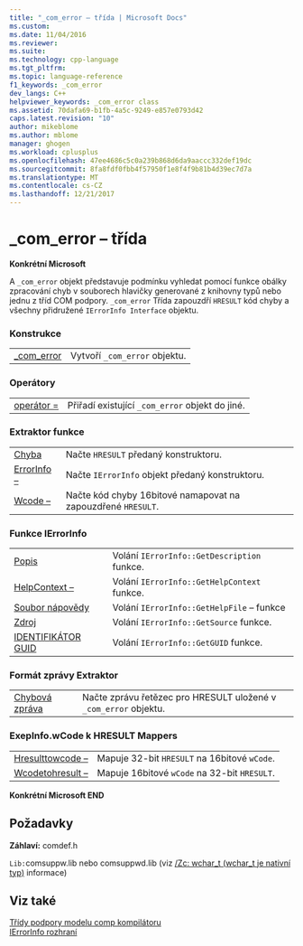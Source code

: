 ```yaml
---
title: "_com_error – třída | Microsoft Docs"
ms.custom: 
ms.date: 11/04/2016
ms.reviewer: 
ms.suite: 
ms.technology: cpp-language
ms.tgt_pltfrm: 
ms.topic: language-reference
f1_keywords: _com_error
dev_langs: C++
helpviewer_keywords: _com_error class
ms.assetid: 70dafa69-b1fb-4a5c-9249-e857e0793d42
caps.latest.revision: "10"
author: mikeblome
ms.author: mblome
manager: ghogen
ms.workload: cplusplus
ms.openlocfilehash: 47ee4686c5c0a239b868d6da9aaccc332def19dc
ms.sourcegitcommit: 8fa8fdf0fbb4f57950f1e8f4f9b81b4d39ec7d7a
ms.translationtype: MT
ms.contentlocale: cs-CZ
ms.lasthandoff: 12/21/2017
---
```

# <a name="comerror-class"></a>_com_error – třída
**Konkrétní Microsoft**  
  
 A `_com_error` objekt představuje podmínku vyhledat pomocí funkce obálky zpracování chyb v souborech hlavičky generované z knihovny typů nebo jednu z tříd COM podpory. `_com_error` Třída zapouzdří `HRESULT` kód chyby a všechny přidružené `IErrorInfo Interface` objektu.  
  
### <a name="construction"></a>Konstrukce  
  
|||  
|-|-|  
|[_com_error](../cpp/com-error-com-error.md)|Vytvoří `_com_error` objektu.|  
  
### <a name="operators"></a>Operátory  
  
|||  
|-|-|  
|[operátor =](../cpp/com-error-operator-equal.md)|Přiřadí existující `_com_error` objekt do jiné.|  
  
### <a name="extractor-functions"></a>Extraktor funkce  
  
|||  
|-|-|  
|[Chyba](../cpp/com-error-error.md)|Načte `HRESULT` předaný konstruktoru.|  
|[ErrorInfo –](../cpp/com-error-errorinfo.md)|Načte `IErrorInfo` objekt předaný konstruktoru.|  
|[Wcode –](../cpp/com-error-wcode.md)|Načte kód chyby 16bitové namapovat na zapouzdřené `HRESULT`.|  
  
### <a name="ierrorinfo-functions"></a>Funkce IErrorInfo  
  
|||  
|-|-|  
|[Popis](../cpp/com-error-description.md)|Volání `IErrorInfo::GetDescription` funkce.|  
|[HelpContext –](../cpp/com-error-helpcontext.md)|Volání `IErrorInfo::GetHelpContext` funkce.|  
|[Soubor nápovědy](../cpp/com-error-helpfile.md)|Volání `IErrorInfo::GetHelpFile` – funkce|  
|[Zdroj](../cpp/com-error-source.md)|Volání `IErrorInfo::GetSource` funkce.|  
|[IDENTIFIKÁTOR GUID](../cpp/com-error-guid.md)|Volání `IErrorInfo::GetGUID` funkce.|  
  
### <a name="format-message-extractor"></a>Formát zprávy Extraktor  
  
|||  
|-|-|  
|[Chybová zpráva](../cpp/com-error-errormessage.md)|Načte zprávu řetězec pro HRESULT uložené v `_com_error` objektu.|  
  
### <a name="exepinfowcode-to-hresult-mappers"></a>ExepInfo.wCode k HRESULT Mappers  
  
|||  
|-|-|  
|[Hresulttowcode –](../cpp/com-error-hresulttowcode.md)|Mapuje 32-bit `HRESULT` na 16bitové `wCode`.|  
|[Wcodetohresult –](../cpp/com-error-wcodetohresult.md)|Mapuje 16bitové `wCode` na 32-bit `HRESULT`.|  
  
**Konkrétní Microsoft END**  
  
## <a name="requirements"></a>Požadavky  
 **Záhlaví:** comdef.h  
  
 `Lib:`comsuppw.lib nebo comsuppwd.lib (viz [/Zc: wchar_t (wchar_t je nativní typ)](../build/reference/zc-wchar-t-wchar-t-is-native-type.md) informace)  
  
## <a name="see-also"></a>Viz také  
 [Třídy podpory modelu comp kompilátoru](../cpp/compiler-com-support-classes.md)   
 [IErrorInfo rozhraní](http://msdn.microsoft.com/en-us/4dda6909-2d9a-4727-ae0c-b5f90dcfa447)